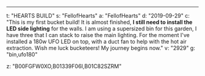 ---
t: "HEARTS BUILD"
s: "FellofHearts"
a: "FellofHearts"
d: "2019-09-29"
c: "This is my first bucket build! It is almost finished, <strong>I still need to install the LED side lighting</strong> for the walls. I am using a supersized bin for this garden, I have three that I can stack to raise the main lighting. For the moment I've installed a 180w UFO LED on top, with a duct fan to help with the hot air extraction. Wish me luck bucketeers! My journey begins now."
v: "2929"
g: "bin,ufo180"

z: "B00FGFW0XO,B01339F06I,B01C82SZRM"
